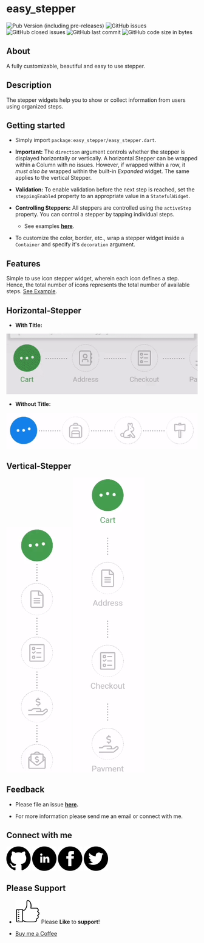 # easy_stepper

![Pub Version (including pre-releases)](https://img.shields.io/pub/v/easy_stepper?include_prereleases)
![GitHub issues](https://img.shields.io/github/issues-raw/ma7moud3osman/easy_stepper)
![GitHub closed issues](https://img.shields.io/github/issues-closed/ma7moud3osman/easy_stepper)
![GitHub last commit](https://img.shields.io/github/last-commit/ma7moud3osman/easy_stepper)
![GitHub code size in bytes](https://img.shields.io/github/languages/code-size/ma7moud3osman/easy_stepper)

## About

A fully customizable, beautiful and easy to use stepper.

## Description

The stepper widgets help you to show or collect information from users using organized steps.

## Getting started

* Simply import `package:easy_stepper/easy_stepper.dart`.

* __Important:__ The `direction` argument controls whether the stepper is displayed horizontally or vertically. A horizontal Stepper can be wrapped within a Column with no issues. However, if wrapped within a row, it _must also be_ wrapped within the built-in _Expanded_ widget. The same applies to the vertical Stepper.

* __Validation:__ To enable validation before the next step is reached, set the `steppingEnabled` property to an appropriate value in a `StatefulWidget`.

* __Controlling Steppers:__ All steppers are controlled using the `activeStep` property. You can control a stepper by tapping individual steps.

    * See examples __[here](https://pub.dev/packages/easy_stepper/example)__.

* To customize the color, border, etc., wrap a stepper widget inside a `Container` and specify it's `decoration` argument.



## Features

Simple to use icon stepper widget, wherein each icon defines a step. Hence, the total number of icons represents the total number of available steps. [See Example](https://pub.dev/packages/easy_stepper/example).

## Horizontal-Stepper

* __With Title:__  

![Horizontal-Stepper](https://github.com/ma7moud3osman/showcase/blob/main/easy_stepper/stepper-horizontal.gif)



* __Without Title:__  

![Horizontal-Stepper](https://github.com/ma7moud3osman/showcase/blob/main/easy_stepper/stepper_horizontal_2.gif)


## Vertical-Stepper

![Vertical-Stepper](https://github.com/ma7moud3osman/showcase/blob/main/easy_stepper/stepper_vertical.gif)       ![Vertical-Stepper](https://github.com/ma7moud3osman/showcase/blob/main/easy_stepper/stepper_vertical_2.gif)



## Feedback

* Please file an issue __[here](https://github.com/ma7moud3osman/easy_stepper/issues).__

* For more information please send me an email or connect with me.

## Connect with me

[![GitHub](https://github.com/ma7moud3osman/showcase/blob/main/icons/github.png)](https://github.com/ma7moud3osman)  [![LinkedIn](https://github.com/ma7moud3osman/showcase/blob/main/icons/linkedin.png)](https://www.linkedin.com/in/ma7moud3osman/)  [![Facebook](https://github.com/ma7moud3osman/showcase/blob/main/icons/facebook.png)](https://www.facebook.com/ma7moud3osmn/) [![Twitter](https://github.com/ma7moud3osman/showcase/blob/main/icons/twitter.png)](https://twitter.com/MaHmOuD_A_OsMaN) 

## Please Support

* ![Like](https://github.com/ma7moud3osman/showcase/blob/main/icons/thumbs_up.png) Please __Like__ to __support__!

* [Buy me a Coffee](https://www.buymeacoffee.com/ma7moud3osman)